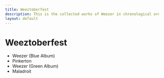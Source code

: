 ```yaml
---
title: Weeztoberfest
description: This is the collected works of Weezer in chronological order.
layout: default
---
```


# Weeztoberfest

- Weezer (Blue Album)
- Pinkerton
- Weezer (Green Album)
- Maladroit

